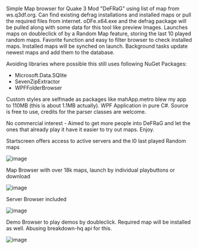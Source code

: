 Simple Map browser for Quake 3 Mod "DeFRaG" using list of map from ws.q3df.org. Can find existing defrag installations and installed maps or pull the required files from internet. 
oDFe.x64.exe and the defrag package will be pulled along with some data for this tool like preview Images. 
Launches maps on doubleclick of by a Random Map feature, storing the last 10 played random maps. Favorite function and easy to filter browser to check installed maps. 
Installed maps will be synched on launch. Background tasks update newest maps and add them to the database. 

Avoiding libraries where possible this still uses following NuGet Packages: 
- Microsoft.Data.SQlite
- SevenZipExtractor
- WPFFolderBrowser

Custom styles are selfmade as packages like mahApp.metro blew my app to 110MB (this is about 1.1MB actually). WPF Application in pure C#. Source is free to use, credits for the parser classes are welcome. 

No commercial interest - Aimed to get more people into DeFRaG and let the ones that already play it have it easier to try out maps. Enjoy.

Startscreen offers access to active servers and the l0 last played Random maps

![image](https://github.com/user-attachments/assets/2524872c-300c-4c04-a4bc-cea503201a15)


Map Browser with over 18k maps, launch by individual playbuttons or download

![image](https://github.com/user-attachments/assets/6551e348-9741-49a3-9558-56f10c82bc4c)


Server Browser included

![image](https://github.com/user-attachments/assets/7dde283b-eb0f-42d0-8f9f-b6c6826ea4c0)


Demo Browser to play demos by doubleclick. Required map will be installed as well. Abusing breakdown-hq api for this.

![image](https://github.com/user-attachments/assets/61ab3470-bdb6-4717-ab5e-fe20d031889d)


